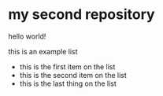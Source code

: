 # my second repository

hello world!

this is an example list
* this is the first item on the list
* this is the second item on the list
* this is the last thing on the list

